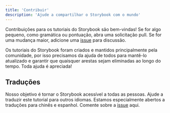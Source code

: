 ```yaml
---
title: 'Contribuir'
description: 'Ajude a compartilhar o Storybook com o mundo'
---
```


Contribuições para os tutoriais do Storybook são bem-vindas! Se for algo pequeno, como gramática ou pontuação, abra uma solicitação pull. Se for uma mudança maior, adicione uma [issue](https://github.com/chromaui/learnstorybook.com/issues) para discussão.

Os tutoriais do Storybook foram criados e mantidos principalmente pela comunidade, por isso precisamos da ajuda de todos para mantê-lo atualizado e garantir que quaisquer arestas sejam eliminadas ao longo do tempo. Toda ajuda é apreciada!

## Traduções

Nosso objetivo é tornar o Storybook acessível a todas as pessoas. Ajude a traduzir este tutorial para outros idiomas. Estamos especialmente abertos a traduções para chinês e espanhol. Comente sobre a [issue](https://github.com/chromaui/learnstorybook.com/issues/3) aqui.
